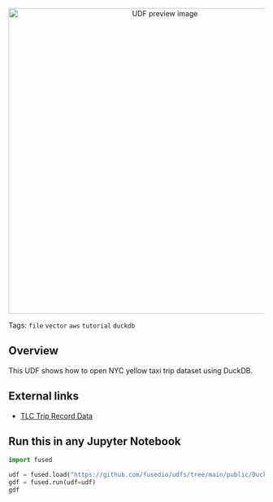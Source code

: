 <!--fused:preview-->
<p align="center"><img src="https://fused-magic.s3.us-west-2.amazonaws.com/thumbnails/udfs-staging/Duckdb_NYC311_Example.png" width="600" alt="UDF preview image"></p>

<!--fused:tags-->
Tags: `file` `vector` `aws` `tutorial` `duckdb`

<!--fused:readme-->
## Overview

This UDF shows how to open NYC yellow taxi trip dataset using DuckDB.

## External links

- [TLC Trip Record Data](https://www.nyc.gov/site/tlc/about/tlc-trip-record-data.page)

## Run this in any Jupyter Notebook

```python
import fused

udf = fused.load("https://github.com/fusedio/udfs/tree/main/public/DuckDB_NYC_Example")
gdf = fused.run(udf=udf)
gdf
```
